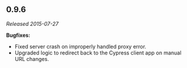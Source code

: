## 0.9.6

_Released 2015-07-27_

**Bugfixes:**

- Fixed server crash on improperly handled proxy error.
- Upgraded logic to redirect back to the Cypress client app on manual URL
  changes.
